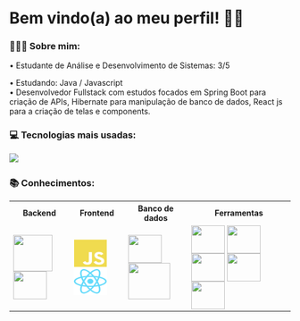 <h1> Bem vindo(a) ao meu perfil! 👋🏽 </h1>

<h3> 👨🏽‍💻 Sobre mim: </h3>
  • Estudante de Análise e Desenvolvimento de Sistemas: 3/5 <br>
  
  • Estudando: Java / Javascript <br>
  • Desenvolvedor Fullstack com estudos focados em Spring Boot para criação de APIs, Hibernate para manipulação de banco de dados, React js para a criação de telas e components. <br>

<h3> 💻 Tecnologias mais usadas: </h3>
  <img height="180em" src="https://github-readme-stats.vercel.app/api/top-langs/?username=JoaoLeo&layout=compact&langs_count=6&theme=tokyonight"/>
  <div style="display: inline_block">
  
  <h3> 📚 Conhecimentos: </h3>
<table>
  <tr>
    <th>Backend</th>
    <th>Frontend</th>
    <th>Banco de dados</th>
    <th>Ferramentas</th>
  </tr>
  <tr>
    <td>
      <img align="center" height="65" width="70" src="https://cdn.jsdelivr.net/gh/devicons/devicon/icons/java/java-original-wordmark.svg">
      <img align="center" height="50" width="60" src="https://cdn.jsdelivr.net/gh/devicons/devicon/icons/spring/spring-original.svg">
    </td>
    <td>
      <img align="center" height="50" width="60" src="https://raw.githubusercontent.com/devicons/devicon/master/icons/javascript/javascript-plain.svg">
      <img align="center" height="50" width="60" src="https://raw.githubusercontent.com/devicons/devicon/master/icons/react/react-original.svg">
    </td>
    <td>
      <img align="center" height="50" width="60" src="https://cdn.jsdelivr.net/gh/devicons/devicon/icons/mysql/mysql-original.svg">
      <img align="center" height="65" width="75" src="https://cdn.jsdelivr.net/gh/devicons/devicon/icons/microsoftsqlserver/microsoftsqlserver-plain-wordmark.svg">
    </td>
    <td>
      <img align="center" height="50" width="60" src="https://cdn.jsdelivr.net/gh/devicons/devicon/icons/intellij/intellij-plain.svg">
      <img align="center" height="50" width="60" src="https://cdn.jsdelivr.net/gh/devicons/devicon/icons/vscode/vscode-original.svg">
      <img align="center" height="50" width="60" src="https://cdn.jsdelivr.net/gh/devicons/devicon/icons/git/git-original.svg">
      <img align="center" height="50" width="60" src="https://cdn.jsdelivr.net/gh/devicons/devicon/icons/linux/linux-original.svg">   
      <img align="center" height="50" width="60" src="https://cdn.jsdelivr.net/gh/devicons/devicon/icons/ubuntu/ubuntu-plain.svg">  
    </td>
  </tr>
</table>
